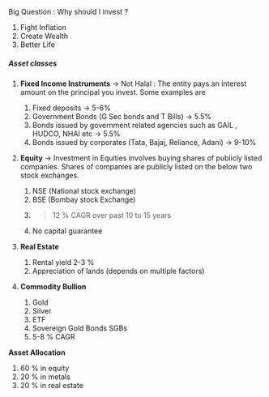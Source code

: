 Big Question : Why should I invest ?
1. Fight Inflation
2. Create Wealth
3. Better Life

 ##### **Asset classes**
 
 1. **Fixed Income Instruments** -> Not Halal : The entity pays an interest amount on the principal you invest. Some examples are
     1. Fixed deposits  -> 5-6%
     2. Government Bonds (G Sec bonds and T Bills) -> 5.5%
     3. Bonds issued by government related agencies such as GAIL , HUDCO, NHAI etc -> 5.5%
     4. Bonds issued by corporates (Tata, Bajaj, Reliance, Adani) -> 9-10%
     
 2. **Equity** -> Investment in Equities involves buying shares of publicly listed companies. Shares of companies are publicly listed on the below two stock exchanges.
    1. NSE (National stock exchange)
    2. BSE (Bombay stock Exchange)
    3. >12 % CAGR over past 10 to 15 years
    4. No capital guarantee
    
3. **Real Estate**  
   1. Rental yield 2-3 %
   2. Appreciation of lands (depends on multiple factors)
   
4. **Commodity Bullion** 
   1. Gold
   2. Silver
   3. ETF
   4. Sovereign Gold Bonds SGBs
   5. 5-8 % CAGR

**Asset Allocation**
1. 60 % in equity
2. 20 % in metals
3. 20 % in real estate
   
   